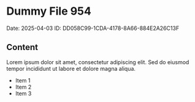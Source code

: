 # Dummy File 954

Date: 2025-04-03
ID: DD058C99-1CDA-4178-8A66-884E2A26C13F

## Content

Lorem ipsum dolor sit amet, consectetur adipiscing elit.
Sed do eiusmod tempor incididunt ut labore et dolore magna aliqua.

* Item 1
* Item 2
* Item 3

